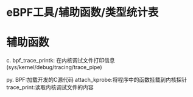 # eBPF工具/辅助函数/类型统计表

# 辅助函数
c.
bpf_trace_printk: 在内核调试文件打印信息(sys/kernel/debug/tracing/trace_pipe)

py.
BPF:加载开发的C源代码
attach_kprobe:将程序中的函数挂载到内核探针
trace_print:读取内核调试文件的内容

